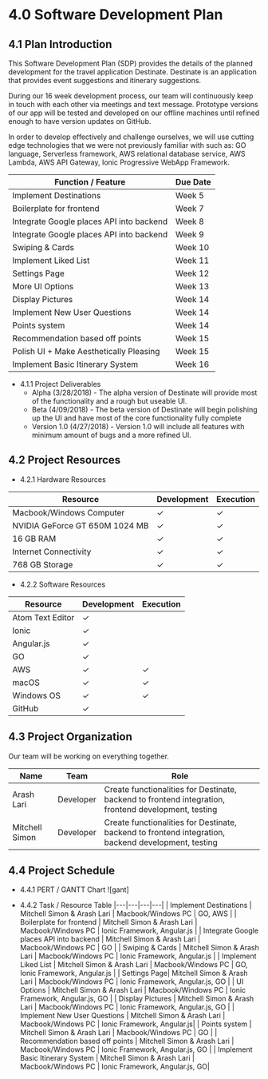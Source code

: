 # 4.0 Software Development Plan


## 4.1   Plan Introduction

This Software Development Plan (SDP) provides the details of the planned development for the travel application Destinate.
Destinate is an application that provides event suggestions and itinerary suggestions.

During our 16 week development process, our team will continuously keep in touch with each other via meetings and text message. Prototype versions of our app will be tested and developed on our offline machines until refined enough to have version updates on GitHub.

 In order to develop effectively and challenge ourselves, we will use cutting edge technologies that we were not previously familiar with such as: GO language, Serverless framework, AWS relational database service, AWS Lambda, AWS API Gateway, Ionic Progressive WebApp Framework.

| Function / Feature | Due Date |
|---|---|
|  Implement Destinations | Week 5 |
|  Boilerplate for frontend| Week 7 |
|  Integrate Google places API into backend | Week 8 |
|  Integrate Google places API into backend | Week 9 |
|  Swiping & Cards | Week 10 |
|  Implement Liked List | Week 11 |
|  Settings Page | Week 12|
|  More UI Options | Week 13 |
|  Display Pictures | Week 14|
|  Implement New User Questions | Week 14 |
|  Points system | Week 14 |
|  Recommendation based off points | Week 15 |
|  Polish UI + Make Aesthetically Pleasing | Week 15|
|  Implement Basic Itinerary System | Week 16 |

- 4.1.1 Project Deliverables
  - Alpha (3/28/2018) - The alpha version of Destinate will provide most of the functionality and a rough but useable UI.
  - Beta (4/09/2018) - The beta version of Destinate will begin polishing up the UI and have most of the core functionality fully complete
  - Version 1.0 (4/27/2018) - Version 1.0 will include all features with minimum amount of bugs and a more refined UI.

## 4.2   Project Resources

- 4.2.1 Hardware Resources

| Resource | Development | Execution |
|---|---|---|
| Macbook/Windows Computer | ✓ | ✓ |
| NVIDIA GeForce GT 650M 1024 MB | ✓ | ✓ |
| 16 GB RAM | ✓ | ✓ |
| Internet Connectivity | ✓ | ✓ |
| 768 GB Storage | ✓ | ✓ |

- 4.2.2 Software Resources

|Resource              | Development   | Execution  |
|--------------------- | ------------- | -----------|
|Atom Text Editor      | ✓             |            |
|Ionic                 | ✓             |          |
|Angular.js                 | ✓             |          |
|GO                 | ✓             |          |
|AWS                 | ✓             | ✓         |
|macOS                 | ✓             | ✓         |
|Windows OS            | ✓             | ✓         |
|GitHub                | ✓             |           ||

## 4.3   Project Organization

Our team will be working on everything together.


| Name | Team | Role |
|---|---|---|
| Arash Lari | Developer | Create functionalities for Destinate, backend to frontend integration, frontend development, testing |
| Mitchell Simon| Developer  | Create functionalities for Destinate, backend to frontend integration, backend development, testing |



## 4.4   Project Schedule

- 4.4.1 PERT / GANTT Chart
![gant]

- 4.4.2 Task / Resource Table
|---|---|---|---|
| Implement Destinations | Mitchell Simon & Arash Lari | Macbook/Windows PC | GO, AWS |
| Boilerplate for frontend | Mitchell Simon & Arash Lari | Macbook/Windows PC | Ionic Framework, Angular.js  |
| Integrate Google places API into backend | Mitchell Simon & Arash Lari | Macbook/Windows PC | GO |
| Swiping & Cards | Mitchell Simon & Arash Lari | Macbook/Windows PC | Ionic Framework, Angular.js |
| Implement Liked List | Mitchell Simon & Arash Lari | Macbook/Windows PC | GO, Ionic Framework, Angular.js |
| Settings Page| Mitchell Simon & Arash Lari | Macbook/Windows PC | Ionic Framework, Angular.js, GO |
| UI Options | Mitchell Simon & Arash Lari | Macbook/Windows PC | Ionic Framework, Angular.js, GO |
| Display Pictures | Mitchell Simon & Arash Lari | Macbook/Windows PC | Ionic Framework, Angular.js, GO |
| Implement New User Questions | Mitchell Simon & Arash Lari | Macbook/Windows PC | Ionic Framework, Angular.js|
| Points system | Mitchell Simon & Arash Lari | Macbook/Windows PC | GO |
| Recommendation based off points | Mitchell Simon & Arash Lari | Macbook/Windows PC | Ionic Framework, Angular.js, GO |
| Implement Basic Itinerary System | Mitchell Simon & Arash Lari | Macbook/Windows PC | Ionic Framework, Angular.js, GO|
